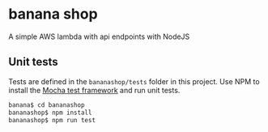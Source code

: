 # banana shop

A simple AWS lambda with api endpoints with NodeJS


## Unit tests

Tests are defined in the `bananashop/tests` folder in this project. Use NPM to install the [Mocha test framework](https://mochajs.org/) and run unit tests.

```bash
banana$ cd bananashop
bananashop$ npm install
bananashop$ npm run test
```
